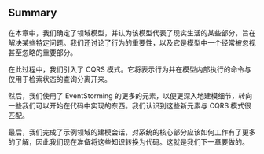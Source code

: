 ## Summary

在本章中，我们确定了领域模型，并认为该模型代表了现实生活的某些部分，旨在解决某些特定问题。我们还讨论了行为的重要性，以及它是模型中一个经常被忽视甚至忽略的重要部分。

在此过程中，我们引入了 CQRS 模式。它将表示行为并在模型内部执行的命令与仅用于检索状态的查询分离开来。

然后，我们使用了 EventStorming 的更多的元素，以便更深入地建模细节，转向一些我们可以开始在代码中实现的东西。我们认识到这些新元素与 CQRS 模式很匹配。

最后，我们完成了示例领域的建模会话，对系统的核心部分应该如何工作有了更多的了解，因此我们现在准备将这些知识转换为代码。这就是我们下一章要做的。